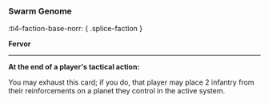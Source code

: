 ### **Swarm Genome**
:ti4-faction-base-norr:
{ .splice-faction }

**Fervor**

---

**At the end of a player's tactical action:**

You may exhaust this card; if you do, that player may place 2 infantry from their reinforcements on a planet they control in the active system.
